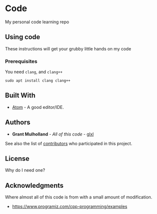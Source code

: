 # Code

My personal code learning repo

## Using code

These instructions will get your grubby little hands on my code
### Prerequisites

You need `clang`, and `clang++`
```
sudo apt install clang clang++
```

## Built With
* [Atom](https://atom.io/) - A good editor/IDE.

## Authors

* **Grant Mulholland** - *All of this code* - [glxl](https://github.com/glxl)

See also the list of [contributors](https://github.com/glxl/code/contributors) who participated in this project.

## License

Why do I need one?

## Acknowledgments
Where almost all of this code is from with a small amount of modification.

* https://www.programiz.com/cpp-programming/examples
